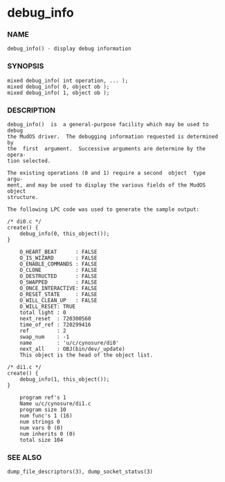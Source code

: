 # debug_info

### NAME

    debug_info() - display debug information

### SYNOPSIS

    mixed debug_info( int operation, ... );
    mixed debug_info( 0, object ob );
    mixed debug_info( 1, object ob );

### DESCRIPTION

    debug_info()  is  a general-purpose facility which may be used to debug
    the MudOS driver.  The debugging information requested is determined by
    the  first  argument.  Successive arguments are determine by the opera‐
    tion selected.

    The existing operations (0 and 1) require a second  object  type  argu‐
    ment, and may be used to display the various fields of the MudOS object
    structure.

    The following LPC code was used to generate the sample output:

    /* di0.c */
    create() {
        debug_info(0, this_object());
    }

        O_HEART_BEAT      : FALSE
        O_IS_WIZARD       : FALSE
        O_ENABLE_COMMANDS : FALSE
        O_CLONE           : FALSE
        O_DESTRUCTED      : FALSE
        O_SWAPPED         : FALSE
        O_ONCE_INTERACTIVE: FALSE
        O_RESET_STATE     : FALSE
        O_WILL_CLEAN_UP   : FALSE
        O_WILL_RESET: TRUE
        total light : 0
        next_reset  : 720300560
        time_of_ref : 720299416
        ref         : 2
        swap_num    : -1
        name        : 'u/c/cynosure/di0'
        next_all    : OBJ(bin/dev/_update)
        This object is the head of the object list.

    /* di1.c */
    create() {
        debug_info(1, this_object());
    }

        program ref's 1
        Name u/c/cynosure/di1.c
        program size 10
        num func's 1 (16)
        num strings 0
        num vars 0 (0)
        num inherits 0 (0)
        total size 104

### SEE ALSO

    dump_file_descriptors(3), dump_socket_status(3)

